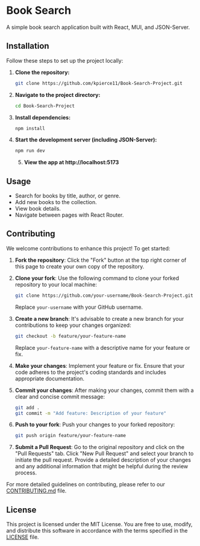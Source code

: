 # Book Search

A simple book search application built with React, MUI, and JSON-Server.

## Installation

Follow these steps to set up the project locally:

1. **Clone the repository:**
   ```sh
   git clone https://github.com/kpierce11/Book-Search-Project.git
   ```

2. **Navigate to the project directory:**
   ```sh
   cd Book-Search-Project
   ```

3. **Install dependencies:**
   ```sh
   npm install
   ```

4. **Start the development server (including JSON-Server):**
   ```sh
   npm run dev
   ```
   5. **View the app at http://localhost:5173**

## Usage

- Search for books by title, author, or genre.
- Add new books to the collection.
- View book details.
- Navigate between pages with React Router.

## Contributing

We welcome contributions to enhance this project! To get started:

1. **Fork the repository**: Click the "Fork" button at the top right corner of this page to create your own copy of the repository.

2. **Clone your fork**: Use the following command to clone your forked repository to your local machine:

   ```sh
   git clone https://github.com/your-username/Book-Search-Project.git
   ```

   Replace `your-username` with your GitHub username.

3. **Create a new branch**: It's advisable to create a new branch for your contributions to keep your changes organized:

   ```sh
   git checkout -b feature/your-feature-name
   ```

   Replace `your-feature-name` with a descriptive name for your feature or fix.

4. **Make your changes**: Implement your feature or fix. Ensure that your code adheres to the project's coding standards and includes appropriate documentation.

5. **Commit your changes**: After making your changes, commit them with a clear and concise commit message:

   ```sh
   git add .
   git commit -m "Add feature: Description of your feature"
   ```

6. **Push to your fork**: Push your changes to your forked repository:

   ```sh
   git push origin feature/your-feature-name
   ```

7. **Submit a Pull Request**: Go to the original repository and click on the "Pull Requests" tab. Click "New Pull Request" and select your branch to initiate the pull request. Provide a detailed description of your changes and any additional information that might be helpful during the review process.

For more detailed guidelines on contributing, please refer to our [CONTRIBUTING.md](CONTRIBUTING.md) file.

## License

This project is licensed under the MIT License. You are free to use, modify, and distribute this software in accordance with the terms specified in the [LICENSE](LICENSE) file.
